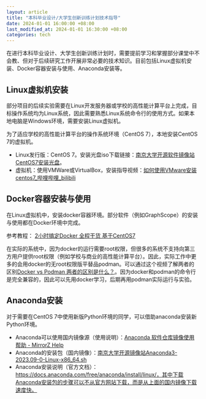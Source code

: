 ```yaml
---
layout: article
title: "本科毕业设计/大学生创新训练计划技术指导"
date: 2024-01-01 16:00:00 +08:00
last_modified_at: 2024-01-01 16:30:00 +08:00
categories: tech
---
```


在进行本科毕业设计、大学生创新训练计划时，需要提前学习和掌握部分课堂中不会教、但对于后续研究工作开展非常必要的技术知识。目前包括Linux虚拟机安装、Docker容器安装与使用、Anaconda安装等。

<!--more-->

## Linux虚拟机安装

部分项目的后续实验需要在Linux开发服务器或学校的高性能计算平台上完成，目标操作系统均为Linux系统，因此需要熟悉Linux系统命令行的使用方式。如果本地电脑是Windows环境，需要安装Linux虚拟机。

为了适应学校的高性能计算平台的操作系统环境（CentOS 7），本地安装CentOS 7的虚拟机。

- Linux发行版：CentOS 7。安装光盘iso下载链接：[南京大学开源软件镜像站CentOS7安装光盘](https://mirror.nju.edu.cn/centos/7/isos/x86_64/CentOS-7-x86_64-DVD-2207-02.iso)。
- 虚拟机：使用VMWare或VirtualBox，安装指导视频：[如何使用VMware安装centos7_哔哩哔哩_bilibili](https://www.bilibili.com/video/BV1Kh4y1m767/)

## Docker容器安装与使用

在Linux虚拟机中，安装docker容器环境。部分软件（例如GraphScope）的安装与使用都在Docker环境中完成。

参考教程： [2小时搞定Docker 全程干货 基于CentOS7](https://www.bilibili.com/video/BV1vP4y1m76P/)

在实际的系统中，因为docker的运行需要root权限，但很多的系统不支持向第三方用户提供root权限（例如学校与商业的高性能计算平台）。因此，实际工作中更多的会用docker的无root权限版平替品podman。可以通过这个视频了解两者的区别[Docker vs Podman 两者的区别是什么？](https://www.bilibili.com/video/BV1YU4y1p7jG)。因为docker和podman的命令行是完全兼容的，因此可以先用docker学习，后期再用podman实际运行与实验。

## Anaconda安装

对于需要在CentOS 7中使用新版Python环境的同学，可以借助anaconda安装新Python环境。

- Anaconda可以使用国内镜像源（使用说明）：[Anaconda 软件仓库镜像使用帮助 - MirrorZ Help](https://mirror.nju.edu.cn/mirrorz-help/anaconda/?mirror=NJU)
- Anaconda的安装包（国内镜像）：[南京大学开源镜像站Anaconda3-2023.09-0-Linux-x86_64.sh](https://mirror.nju.edu.cn/anaconda/archive/Anaconda3-2023.09-0-Linux-x86_64.sh)
- Anaconda安装说明（官方文档）：https://docs.anaconda.com/free/anaconda/install/linux/，其中下载Anaconda安装包的步骤可以不从官方网站下载，而是从上面的国内镜像下载速度快。

